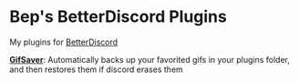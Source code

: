 # Bep's BetterDiscord Plugins

My plugins for [BetterDiscord](https://github.com/rauenzi/BetterDiscordApp)

[**GifSaver**](https://raw.githubusercontent.com/bepvte/bd-addons/main/plugins/GifSaver.plugin.js): Automatically backs up your favorited gifs in your plugins folder, and then restores them if discord erases them
